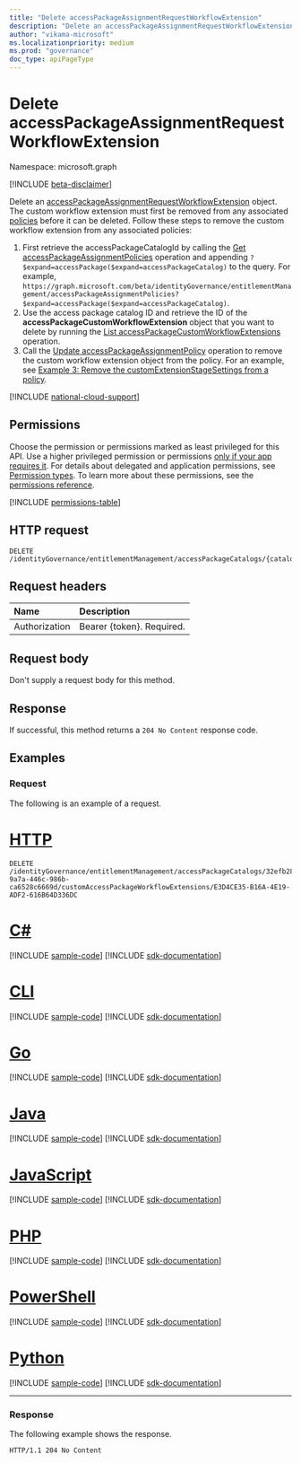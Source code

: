 ```yaml
---
title: "Delete accessPackageAssignmentRequestWorkflowExtension"
description: "Delete an accessPackageAssignmentRequestWorkflowExtension object."
author: "vikama-microsoft"
ms.localizationpriority: medium
ms.prod: "governance"
doc_type: apiPageType
---
```


# Delete accessPackageAssignmentRequestWorkflowExtension
Namespace: microsoft.graph

[!INCLUDE [beta-disclaimer](../../includes/beta-disclaimer.md)]

Delete an [accessPackageAssignmentRequestWorkflowExtension](../resources/accesspackageassignmentrequestworkflowextension.md) object. The custom workflow extension must first be removed from any associated [policies](../resources/accesspackageassignmentpolicy.md) before it can be deleted. Follow these steps to remove the custom workflow extension from any associated policies:
1. First retrieve the accessPackageCatalogId by calling the [Get accessPackageAssignmentPolicies](accesspackageassignmentpolicy-get.md) operation and appending `?$expand=accessPackage($expand=accessPackageCatalog)` to the query. For example, `https://graph.microsoft.com/beta/identityGovernance/entitlementManagement/accessPackageAssignmentPolicies?$expand=accessPackage($expand=accessPackageCatalog)`.
2. Use the access package catalog ID and retrieve the ID of the **accessPackageCustomWorkflowExtension** object that you want to delete by running the [List accessPackageCustomWorkflowExtensions](accesspackagecatalog-list-accesspackagecustomworkflowextensions.md) operation.
3. Call the [Update accessPackageAssignmentPolicy](accesspackageassignmentpolicy-update.md) operation to remove the custom workflow extension object from the policy. For an example, see [Example 3: Remove the customExtensionStageSettings from a policy](accesspackageassignmentpolicy-update.md#example-3-remove-the-customextensionstagesettings-from-a-policy).

[!INCLUDE [national-cloud-support](../../includes/global-only.md)]

## Permissions
Choose the permission or permissions marked as least privileged for this API. Use a higher privileged permission or permissions [only if your app requires it](/graph/permissions-overview#best-practices-for-using-microsoft-graph-permissions). For details about delegated and application permissions, see [Permission types](/graph/permissions-overview#permission-types). To learn more about these permissions, see the [permissions reference](/graph/permissions-reference).

<!-- { "blockType": "permissions", "name": "accesspackageassignmentrequestworkflowextension_delete" } -->
[!INCLUDE [permissions-table](../includes/permissions/accesspackageassignmentrequestworkflowextension-delete-permissions.md)]

## HTTP request

<!-- {
  "blockType": "ignored"
}
-->
``` http
DELETE /identityGovernance/entitlementManagement/accessPackageCatalogs/{catalogId}/customAccessPackageWorkflowExtensions/{customAccessPackageWorkflowExtensionId}
```

## Request headers
|Name|Description|
|:---|:---|
|Authorization|Bearer {token}. Required.|

## Request body
Don't supply a request body for this method.

## Response

If successful, this method returns a `204 No Content` response code.

## Examples

### Request
The following is an example of a request.
# [HTTP](#tab/http)
<!-- {
  "blockType": "request",
  "name": "delete_accesspackageassignmentrequestworkflowextension"
}
-->
``` http
DELETE /identityGovernance/entitlementManagement/accessPackageCatalogs/32efb28c-9a7a-446c-986b-ca6528c6669d/customAccessPackageWorkflowExtensions/E3D4CE35-B16A-4E19-ADF2-616B64D336DC
```

# [C#](#tab/csharp)
[!INCLUDE [sample-code](../includes/snippets/csharp/delete-accesspackageassignmentrequestworkflowextension-csharp-snippets.md)]
[!INCLUDE [sdk-documentation](../includes/snippets/snippets-sdk-documentation-link.md)]

# [CLI](#tab/cli)
[!INCLUDE [sample-code](../includes/snippets/cli/delete-accesspackageassignmentrequestworkflowextension-cli-snippets.md)]
[!INCLUDE [sdk-documentation](../includes/snippets/snippets-sdk-documentation-link.md)]

# [Go](#tab/go)
[!INCLUDE [sample-code](../includes/snippets/go/delete-accesspackageassignmentrequestworkflowextension-go-snippets.md)]
[!INCLUDE [sdk-documentation](../includes/snippets/snippets-sdk-documentation-link.md)]

# [Java](#tab/java)
[!INCLUDE [sample-code](../includes/snippets/java/delete-accesspackageassignmentrequestworkflowextension-java-snippets.md)]
[!INCLUDE [sdk-documentation](../includes/snippets/snippets-sdk-documentation-link.md)]

# [JavaScript](#tab/javascript)
[!INCLUDE [sample-code](../includes/snippets/javascript/delete-accesspackageassignmentrequestworkflowextension-javascript-snippets.md)]
[!INCLUDE [sdk-documentation](../includes/snippets/snippets-sdk-documentation-link.md)]

# [PHP](#tab/php)
[!INCLUDE [sample-code](../includes/snippets/php/delete-accesspackageassignmentrequestworkflowextension-php-snippets.md)]
[!INCLUDE [sdk-documentation](../includes/snippets/snippets-sdk-documentation-link.md)]

# [PowerShell](#tab/powershell)
[!INCLUDE [sample-code](../includes/snippets/powershell/delete-accesspackageassignmentrequestworkflowextension-powershell-snippets.md)]
[!INCLUDE [sdk-documentation](../includes/snippets/snippets-sdk-documentation-link.md)]

# [Python](#tab/python)
[!INCLUDE [sample-code](../includes/snippets/python/delete-accesspackageassignmentrequestworkflowextension-python-snippets.md)]
[!INCLUDE [sdk-documentation](../includes/snippets/snippets-sdk-documentation-link.md)]

---

### Response
The following example shows the response.
<!-- {
  "blockType": "response",
  "truncated": true
}
-->
``` http
HTTP/1.1 204 No Content
```

